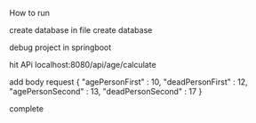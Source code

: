 How to run

create database in file create database

debug project in springboot

hit APi localhost:8080/api/age/calculate

add body request { "agePersonFirst" : 10, "deadPersonFirst" : 12, "agePersonSecond" : 13, "deadPersonSecond" : 17 }

complete
